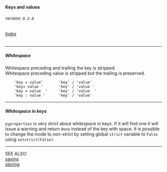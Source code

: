 #### Keys and values
###### _version: `0.3.0`_

###### [Index](index.mdown)
----


##### Whitespace

Whitespace preceding and trailing the key is stripped.  
Whitespace preceding value is stripped but the trailing is preserved.

        'key = value'       'key' / 'value'
        'key= value '       'key' / 'value '
        'key = value  '     'key' / 'value  '
        'key : value '      'key' / 'value'


----

##### Whitespace in keys

`pyproperties` is very strict about whitespace in keys. If it will find one it will issue a warning and return `None` instead of the key with space. 
It is possible to change the mode to _non-strict_ by setting global `strict` variable to `False` using `setstrict(False)`. 


----

SEE ALSO:  
[saving](saving.mdown)  
[storing](storing.mdown)  
